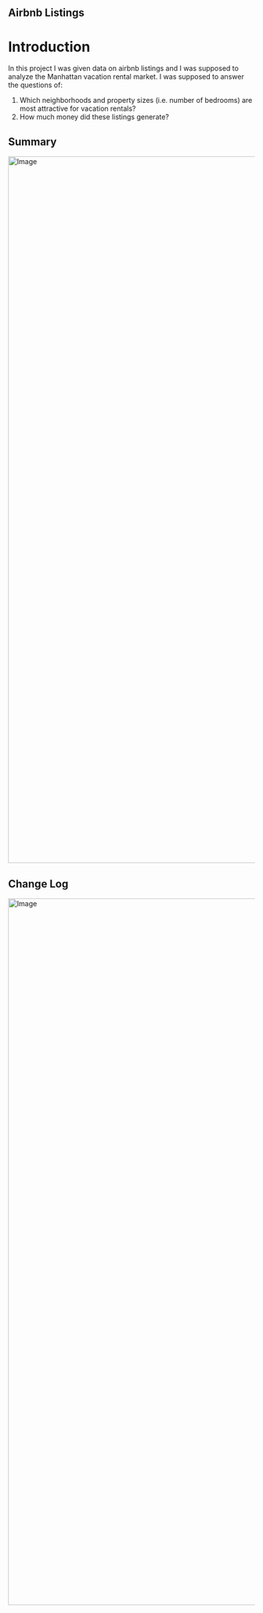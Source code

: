 ## Airbnb Listings

# Introduction
In this project I was given data on airbnb listings and I was supposed to analyze the Manhattan vacation rental market. I was supposed to answer the questions of:
1. Which neighborhoods and property sizes (i.e. number of bedrooms) are most attractive for vacation rentals?
2. How much money did these listings generate?

## Summary

<img width="1440" alt="Image" src="https://github.com/user-attachments/assets/44fe8b92-bc39-4dea-b180-63fffeda2c25" />

## Change Log 
<img width="1440" alt="Image" src="https://github.com/user-attachments/assets/b28961ac-e78c-4156-ae95-61217c94f9a5" />
